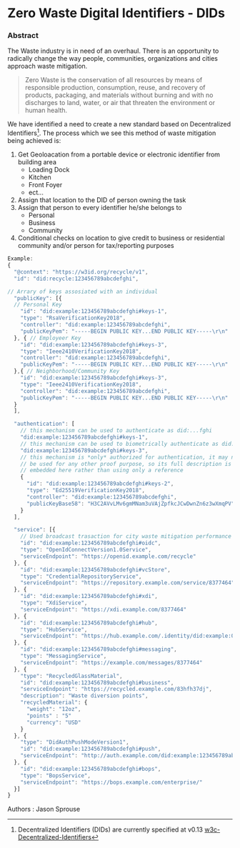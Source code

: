 # Zero Waste Digital Identifiers - DIDs

### Abstract

The Waste industry is in need of an overhaul.  There is an opportunity to radically change the way people, communities, organizations and cities approach waste mitigation.  

> Zero Waste is the conservation of all resources by means of responsible production, consumption, reuse, and recovery of products, packaging, and materials without burning and with no discharges to land, water, or air that threaten the environment or human health. 
 
We have identified a need to create a new standard based on Decentralized Identifiers[^1]. The process which we see this method of waste mitigation being achieved is: 

1. Get Geoloacation from a portable device or electronic identifier from building area
	+ Loading Dock
	+ Kitchen
	+ Front Foyer
	+ ect...  
2. Assign that location to the DID of person owning the task
3. Assign that person to every identifier he/she belongs to
	+ Personal
	+ Business
	+ Community
4. Conditional checks on location to give credit to business or residential community and/or person for tax/reporting purposes


```javascript
Example: 
{
  "@context": "https://w3id.org/recycle/v1",
  "id": "did:recycle:123456789abcdefghi",

// Arrary of keys assosiated with an individual
  "publicKey": [{
  // Personal Key
    "id": "did:example:123456789abcdefghi#keys-1",
    "type": "RsaVerificationKey2018",
    "controller": "did:example:123456789abcdefghi",
    "publicKeyPem": "-----BEGIN PUBLIC KEY...END PUBLIC KEY-----\r\n"
  }, { // Employeer Key
    "id": "did:example:123456789abcdefghi#keys-3",
    "type": "Ieee2410VerificationKey2018",
    "controller": "did:example:123456789abcdefghi",
    "publicKeyPem": "-----BEGIN PUBLIC KEY...END PUBLIC KEY-----\r\n"
  },{ // Neighborhood/Community Key
    "id": "did:example:123456789abcdefghi#keys-3",
    "type": "Ieee2410VerificationKey2018",
    "controller": "did:example:123456789abcdefghi",
    "publicKeyPem": "-----BEGIN PUBLIC KEY...END PUBLIC KEY-----\r\n"
  }
  ],

  "authentication": [
    // this mechanism can be used to authenticate as did:...fghi
    "did:example:123456789abcdefghi#keys-1",
    // this mechanism can be used to biometrically authenticate as did:...fghi
    "did:example:123456789abcdefghi#keys-3",
    // this mechanism is *only* authorized for authentication, it may not
    // be used for any other proof purpose, so its full description is
    // embedded here rather than using only a reference
    {
      "id": "did:example:123456789abcdefghi#keys-2",
      "type": "Ed25519VerificationKey2018",
      "controller": "did:example:123456789abcdefghi",
      "publicKeyBase58": "H3C2AVvLMv6gmMNam3uVAjZpfkcJCwDwnZn6z3wXmqPV"
    }
  ],

  "service": [{
    // Used broadcast trasaction for city waste mitigation performance 
    "id": "did:example:123456789abcdefghi#oidc",
    "type": "OpenIdConnectVersion1.0Service",
    "serviceEndpoint": "https://openid.example.com/recycle"
  }, {
    "id": "did:example:123456789abcdefghi#vcStore",
    "type": "CredentialRepositoryService",
    "serviceEndpoint": "https://repository.example.com/service/8377464"
  }, {
    "id": "did:example:123456789abcdefghi#xdi",
    "type": "XdiService",
    "serviceEndpoint": "https://xdi.example.com/8377464"
  }, {
    "id": "did:example:123456789abcdefghi#hub",
    "type": "HubService",
    "serviceEndpoint": "https://hub.example.com/.identity/did:example:0123456789abcdef/"
  }, {
    "id": "did:example:123456789abcdefghi#messaging",
    "type": "MessagingService",
    "serviceEndpoint": "https://example.com/messages/8377464"
  }, {
    "type": "RecycledGlassMaterial",
    "id": "did:example:123456789abcdefghi#business",
    "serviceEndpoint": "https://recycled.example.com/83hfh37dj",
    "description": "Waste diversion points",
    "recycledMaterial": {
      "weight": "12oz",
      "points" : "5"
      "currency": "USD"
    }
  }, {
    "type": "DidAuthPushModeVersion1",
    "id": "did:example:123456789abcdefghi#push",
    "serviceEndpoint": "http://auth.example.com/did:example:123456789abcdefghi"
  }, {
    "id": "did:example:123456789abcdefghi#bops",
    "type": "BopsService",
    "serviceEndpoint": "https://bops.example.com/enterprise/"
  }]
}
```

Authors
:  Jason Sprouse

[^1]: Decentralized Identifiers (DIDs) are currently specified at v0.13 [w3c-Decentralized-Identifiers](https://w3c-ccg.github.io/did-spec/)
<!--stackedit_data:
eyJoaXN0b3J5IjpbLTE5NzA2NDc0NDAsLTEzODIzODM4ODYsLT
EyNDE2NzE4MjUsMTc5MTY2NDU1Nl19
-->